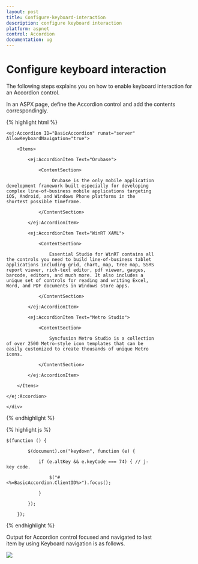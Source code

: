 ```yaml
---
layout: post
title: Configure-keyboard-interaction
description: configure keyboard interaction
platform: aspnet
control: Accordion 
documentation: ug
---
```


# Configure keyboard interaction

The following steps explains you on how to enable keyboard interaction for an Accordion control.

In an ASPX page, define the Accordion control and add the contents correspondingly.

{% highlight html %}



<div style="width: 400px;">

    <ej:Accordion ID="BasicAccordion" runat="server" AllowKeyboardNavigation="true">

        <Items>

            <ej:AccordionItem Text="Orubase">

                <ContentSection>

                     Orubase is the only mobile application development framework built especially for developing complex line-of-business mobile applications targeting iOS, Android, and Windows Phone platforms in the shortest possible timeframe. 

                </ContentSection>

            </ej:AccordionItem>

            <ej:AccordionItem Text="WinRT XAML">

                <ContentSection>

                    Essential Studio for WinRT contains all the controls you need to build line-of-business tablet applications including grid, chart, map, tree map, SSRS report viewer, rich-text editor, pdf viewer, gauges, barcode, editors, and much more. It also includes a unique set of controls for reading and writing Excel, Word, and PDF documents in Windows store apps.

                </ContentSection>

            </ej:AccordionItem>

            <ej:AccordionItem Text="Metro Studio">

                <ContentSection>

                    Syncfusion Metro Studio is a collection of over 2500 Metro-style icon templates that can be easily customized to create thousands of unique Metro icons. 

                </ContentSection>

            </ej:AccordionItem>

        </Items>

    </ej:Accordion>

    </div>





{% endhighlight %}



{% highlight js %}



    $(function () {

            $(document).on("keydown", function (e) {

                if (e.altKey && e.keyCode === 74) { // j- key code.

                    $("#<%=BasicAccordion.ClientID%>").focus();

                }

            });

        });



{% endhighlight %}



Output for Accordion control focused and navigated to last item by using Keyboard navigation is as follows.

 ![](Configure-keyboard-interaction_images/Configure-keyboard-interaction_img1.png)



